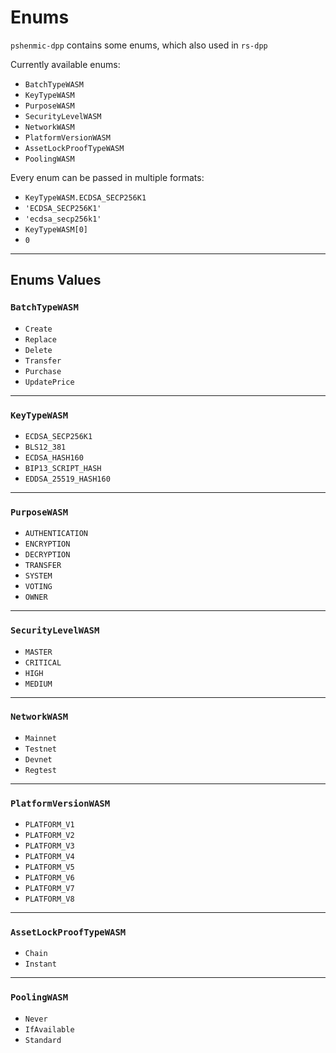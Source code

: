 # Enums

`pshenmic-dpp` contains some enums, which also used in `rs-dpp`

Currently available enums:

- `BatchTypeWASM`
- `KeyTypeWASM`
- `PurposeWASM`
- `SecurityLevelWASM`
- `NetworkWASM`
- `PlatformVersionWASM`
- `AssetLockProofTypeWASM`
- `PoolingWASM`

Every enum can be passed in multiple formats:

- `KeyTypeWASM.ECDSA_SECP256K1`
- `'ECDSA_SECP256K1'`
- `'ecdsa_secp256k1'`
- `KeyTypeWASM[0]`
- `0`

___

## Enums Values

### `BatchTypeWASM`

- `Create`
- `Replace`
- `Delete`
- `Transfer`
- `Purchase`
- `UpdatePrice`

___

### `KeyTypeWASM`

- `ECDSA_SECP256K1`
- `BLS12_381`
- `ECDSA_HASH160`
- `BIP13_SCRIPT_HASH`
- `EDDSA_25519_HASH160`

___

### `PurposeWASM`

- `AUTHENTICATION`
- `ENCRYPTION`
- `DECRYPTION`
- `TRANSFER`
- `SYSTEM`
- `VOTING`
- `OWNER`

___

### `SecurityLevelWASM`

- `MASTER`
- `CRITICAL`
- `HIGH`
- `MEDIUM`

___

### `NetworkWASM`

- `Mainnet`
- `Testnet`
- `Devnet`
- `Regtest`

___

### `PlatformVersionWASM`

- `PLATFORM_V1`
- `PLATFORM_V2`
- `PLATFORM_V3`
- `PLATFORM_V4`
- `PLATFORM_V5`
- `PLATFORM_V6`
- `PLATFORM_V7`
- `PLATFORM_V8`

___

### `AssetLockProofTypeWASM`

- `Chain`
- `Instant`

___

### `PoolingWASM`

- `Never`
- `IfAvailable`
- `Standard`
